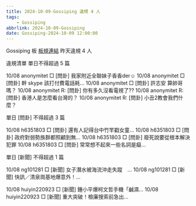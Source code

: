```yaml
---
title: 2024-10-09-Gossiping 違規 4 人
tags:
    - Gossiping
abbrlink: 2024-10-09-Gossiping
date: Gossiping-2024-10-09 12:00:00
---
```

Gossiping 板 [板規連結](https://www.ptt.cc/bbs/Gossiping/M.1637425085.A.07D.html)
昨天違規 4 人
<!-- more -->

違規清單
單日不得超過 5 篇

10/08 anonymitet □ [問卦] 我家附近全聯妹子香香der☺
10/08 anonymitet □ [問卦] 幹 skype 該打付費電話耗…
10/08 anonymitet □ [問卦] 許志安 算帥哥嗎？
10/08 anonymitet R: [問卦] 你有多久沒看電視了??
10/08 anonymitet R: [問卦] 香港人是怎麼看台灣的？
10/08 anonymitet R: [問卦] 小丑2教會我們什麼？

單日 [問卦] 不得超過 3 篇

10/08 h6351803 □ [問卦] 還有人記得台中竹竿戳女童…
10/08 h6351803 □ [問卦] 政府對弱勢族群都照顧到無…
10/08 h6351803 □ [問卦] 廢死說要從根本解決犯罪
10/08 h6351803 □ [問卦] 常常想不起來一些名詞是癡…

單日 [新聞] 不得超過 1 篇

10/08 ng101281 □ [新聞] 女子潛水被海流沖走失蹤　…
10/08 ng101281 □ [新聞] 快訊／清泉崗基地爆意外！…

10/08 huiyin220923 □ [新聞] 鍾小平爆柯文哲手機「鹹濕…
10/08 huiyin220923 □ [新聞] 重大突破！檢廉搜索前急出…